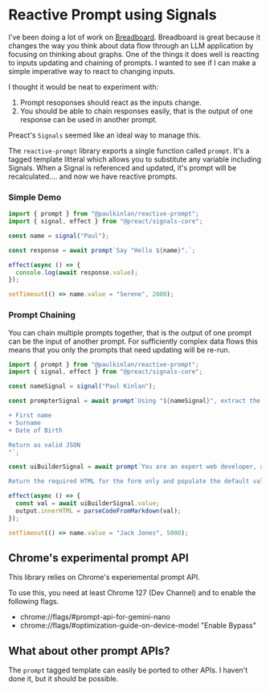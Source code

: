 # Reactive Prompt using Signals

I've been doing a lot of work on [Breadboard](https://github.com/breadboard-ai/breadboard). Breadboard is great because it changes the way you think about data flow through an LLM application by focusing on thinking about graphs. One of the things it does well is reacting to inputs updating and chaining of prompts. I wanted to see if I can make a simple imperative way to react to changing inputs.

I thought it would be neat to experiment with:

1. Prompt resoponses should react as the inputs change.
2. You should be able to chain responses easily, that is the output of one response can be used in another prompt.

Preact's `Signals` seemed like an ideal way to manage this.

The `reactive-prompt` library exports a single function called `prompt`. It's a tagged template litteral which allows you to substitute any variable including Signals. When a Signal is referenced and updated, it's prompt will be recalculated.... and now we have reactive prompts.

### Simple Demo

```JavaScript
import { prompt } from "@paulkinlan/reactive-prompt";
import { signal, effect } from "@preact/signals-core";

const name = signal("Paul");

const response = await prompt`Say "Hello ${name}".`;

effect(async () => {
  console.log(await response.value);
});

setTimeout(() => name.value = "Serene", 2000);
```

### Prompt Chaining

You can chain multiple prompts together, that is the output of one prompt can be the input of another prompt. For sufficiently complex data flows this means that you only the prompts that need updating will be re-run.

```JavaScript
import { prompt } from "@paulkinlan/reactive-prompt";
import { signal, effect } from "@preact/signals-core";

const nameSignal = signal("Paul Kinlan");

const prompterSignal = await prompt`Using "${nameSignal}", extract the following data:

+ First name
+ Surname
+ Date of Birth

Return as valid JSON
"`;

const uiBuilderSignal = await prompt`You are an expert web developer, and you have been tasked with creating a form for a client. The form should have the following fields: "${prompterSignal}".

Return the required HTML for the form only and populate the default values.`;

effect(async () => {
  const val = await uiBuilderSignal.value;
  output.innerHTML = parseCodeFromMarkdown(val);
});

setTimeout(() => name.value = "Jack Jones", 5000);
```

## Chrome's experimental prompt API

This library relies on Chrome's experiemental prompt API.

To use this, you need at least Chrome 127 (Dev Channel) and to enable the following flags.

* chrome://flags/#prompt-api-for-gemini-nano
* chrome://flags/#optimization-guide-on-device-model "Enable Bypass"

## What about other prompt APIs?

The `prompt` tagged template can easily be ported to other APIs. I haven't done it, but it should be possible.